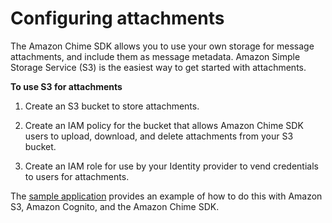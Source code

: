 # Configuring attachments<a name="configure-attachments"></a>

The Amazon Chime SDK allows you to use your own storage for message attachments, and include them as message metadata\. Amazon Simple Storage Service \(S3\) is the easiest way to get started with attachments\.

**To use S3 for attachments**

1. Create an S3 bucket to store attachments\.

1. Create an IAM policy for the bucket that allows Amazon Chime SDK users to upload, download, and delete attachments from your S3 bucket\.

1. Create an IAM role for use by your Identity provider to vend credentials to users for attachments\.

The [sample application](https://github.com/aws/amazon-chime-sdk-component-library-react) provides an example of how to do this with Amazon S3, Amazon Cognito, and the Amazon Chime SDK\.
